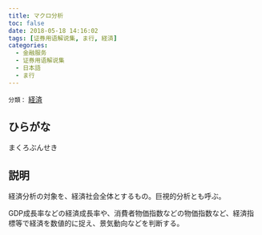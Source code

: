 ```yaml
---
title: マクロ分析
toc: false
date: 2018-05-18 14:16:02
tags: [证券用语解说集, ま行, 経済]
categories:
  - 金融服务
  - 证券用语解说集
  - 日本語
  - ま行
---
```


`分類：` [経済](/tags/経済/)

## ひらがな

まくろぶんせき

## 説明

経済分析の対象を、経済社会全体とするもの。巨視的分析とも呼ぶ。

GDP成長率などの経済成長率や、消費者物価指数などの物価指数など、経済指標等で経済を数値的に捉え、景気動向などを判断する。
